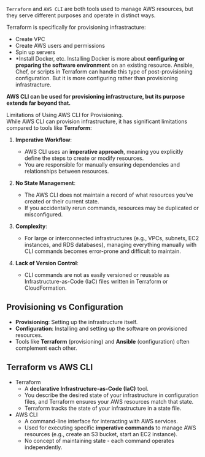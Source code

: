 `Terraform` and `AWS CLI` are both tools used to manage AWS resources, but they serve different purposes and operate in distinct ways.

Terraform is specifically for provisioning infrastracture:
 - Create VPC
 - Create AWS users and permissions
 - Spin up servers
 - *Install Docker, etc. Installing Docker is more about **configuring or preparing the software environment** on an existing resource. Ansible, Chef, or scripts in Terraform can handle this type of post-provisioning configuration. But it is more configuring rather than provisioning infrastracture.

**AWS CLI can be used for provisioning infrastructure, but its purpose extends far beyond that.**

Limitations of Using AWS CLI for Provisioning.\
While AWS CLI can provision infrastructure, it has significant limitations compared to tools like **Terraform**:

1. **Imperative Workflow**:
   - AWS CLI uses an **imperative approach**, meaning you explicitly define the steps to create or modify resources.
   - You are responsible for manually ensuring dependencies and relationships between resources.

2. **No State Management**:
   - The AWS CLI does not maintain a record of what resources you’ve created or their current state.
   - If you accidentally rerun commands, resources may be duplicated or misconfigured.

3. **Complexity**:
   - For large or interconnected infrastructures (e.g., VPCs, subnets, EC2 instances, and RDS databases), managing everything manually with CLI commands becomes error-prone and difficult to maintain.

4. **Lack of Version Control**:
   - CLI commands are not as easily versioned or reusable as Infrastructure-as-Code (IaC) files written in Terraform or CloudFormation.

## Provisioning vs Configuration
  - **Provisioning**: Setting up the infrastructure itself.
  - **Configuration**: Installing and setting up the software on provisioned resources.
  - Tools like **Terraform** (provisioning) and **Ansible** (configuration) often complement each other.

## Terraform vs AWS CLI

- Terraform
  - A **declarative Infrastructure-as-Code (IaC)** tool.
  - You describe the desired state of your infrastructure in configuration files, and Terraform ensures your AWS resources match that state.
  - Terraform tracks the state of your infrastructure in a state file.
- AWS CLI
  - A command-line interface for interacting with AWS services.
  - Used for executing specific **imperative commands** to manage AWS resources (e.g., create an S3 bucket, start an EC2 instance).
  - No concept of maintaining state - each command operates independently.
